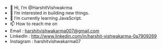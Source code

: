- 👋 Hi, I’m @HarshitVishwakrma
- 👀 I’m interested in building new things.
- 🌱 I’m currently learning JavaScript.
- 📫 How to reach me on
- Email : harshitvishwakarma007@gmail.com
- LinkedIn : http://www.linkedin.com/in/harshit-vishwakarma-0a7909269
- Instagram : harshitvishwakarma07

<!---
HarshitVishwakrma/HarshitVishwakrma is a ✨ special ✨ repository because its `README.md` (this file) appears on your GitHub profile.
You can click the Preview link to take a look at your changes.
--->
